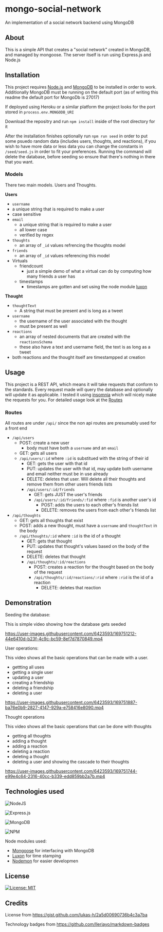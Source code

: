 # mongo-social-network
An implementation of a social network backend using MongoDB

## About

This is a simple API that creates a "social network" created in MongoDB, and 
managed by mongoose. The server itself is run using Express.js and Node.js

## Installation

This project requires [Node.js](https://nodejs.org/en/) and 
[MongoDB](https://www.mongodb.com/) to be installed in order to work.
Additionally MongoDB must be running on the default port (as of writing this 
readme the default port for MongoDb is 27017)

If deployed using Heroku or a similar platform the project looks for the port 
stored in `process.env.MONGODB_URI`

Download the repositry and run `npm install` inside of the root directory for it

After the installation finishes optionally run `npm run seed` in order to put 
some psuedo random data (includes users, thoughts, and reactions), if you wish 
to have more data or less data you can change the constants in `/seed/seed.js`
in order to fit your preferences. Running the command will delete the database,
before seeding so ensure that there's nothing in there that you want. 

### Models 

There two main models. Users and Thoughts. 

**Users**
 * `username`
  * a unique string that is required to make a user
  * case sensitive
* `email`
  * a unique string that is required to make a user
  * all lower case
  * verified by regex
* `thoughts`
  * an array of `_id` values refrencing the thoughts model
* `friends`
  * an array of `_id` values referencing this model
* Virtuals
  * friendcount
    * just a simple demo of what a virtual can do by computing how many friends 
    a user has
  * timestamps
    * timestamps are gotten and set using the node module 
    [luxon](https://moment.github.io/luxon/#/)

**Thought**

* `thoughtText` 
  * A string that must be present and is long as a tweet
* `username`
  * the username of the user associated with the thought
  * must be present as well
* `reactions`
  * an array of nested documents that are created with the `reactionsSchema`
  * these also have a text and username field, the text is as long as a tweet
* both reactions and the thought itself are timestampped at creation

## Usage
This project is a REST API, which means it will take requests that conform to 
the standards. Every request made will query the database and optionally will 
update it as applicable. I tested it using 
[insomnia](https://insomnia.rest/download) which will nicely make the requests 
for you. For detailed usage look at the [Routes](#routes)

### Routes
All routes are under `/api/` since the non api routes are presumably used for
a front end

* `/api/users`
  * POST: create a new user
    * body must have both a `username` and an `email`
  * GET: gets all users
  * `/api/users/:id` where `:id` is substitued with the string of their id
    * GET: gets the user with that id
    * PUT: updates the user with that id, may update both username and email
    neither must be in use already
    * DELETE: deletes that user. Will delete all their thoughts and remove them 
    from other users friends lists
    * `/api/users/:id/friends`
      * GET: gets JUST the user's friends
      * `/api/users/:id/friends/:fid` where `:fid` is another user's id
        * POST: adds the users to each other's friends list
        * DELETE: removes the users from each other's friends list
* `/api/thoughts`
  * GET: gets all thoughts that exist
  * POST: adds a new thought, must have a `username` and `thoughtText` in the 
  body
  * `/api/thoughts/:id` where `:id` is the id of a thought
    * GET: gets that thought
    * PUT: updates that thought's values based on the body of the request
    * DELETE: deletes that thought
    * `/api/thoughts/:id/reactions`
      * POST: creates a reaction for the thought based on the body of the 
      request
      * `/api/thoughts/:id/reactions/:rid` where `:rid` is the id of a reaction
        * DELETE: deletes that reaction

## Demonstration

Seeding the database:

This is simple video showing how the database gets seeded


https://user-images.githubusercontent.com/6423593/169751212-44e6410d-b23f-4c9c-bc59-8ef7d7870849.mp4


User operations:

This video shows all the basic operations that can be made with a user.
* gettting all uses
* getting a single user
* updating a user
* creating a friendship
* deleting a friendship
* deleting a user


https://user-images.githubusercontent.com/6423593/169751887-ba76e0b9-2827-4147-929a-e758416e8090.mp4


Thought operations

This video shows all the basic operations that can be done with thoughts
* getting all thoughts
* adding a thought
* adding a reaction
* deleting a reaction
* deleting a thought
* deleting a user and showing the cascade to their thoughts

https://user-images.githubusercontent.com/6423593/169751744-e99e4c64-2316-40cc-b339-edd859bb2a7b.mp4


## Technologies used

![NodeJS](https://img.shields.io/badge/node.js-6DA55F?style=for-the-badge&logo=node.js&logoColor=white)

![Express.js](https://img.shields.io/badge/express.js-%23404d59.svg?style=for-the-badge&logo=express&logoColor=%2361DAFB)

![MongoDB](https://img.shields.io/badge/MongoDB-%234ea94b.svg?style=for-the-badge&logo=mongodb&logoColor=white)

![NPM](https://img.shields.io/badge/NPM-%23000000.svg?style=for-the-badge&logo=npm&logoColor=white)

Node modules used:

* [Mongoose](https://mongoosejs.com/) for interfacing with MongoDB
* [Luxon](https://moment.github.io/luxon/#/) for time stamping
* [Nodemon](https://www.npmjs.com/package/nodemon) for easier developmen

## License

[![License: MIT](https://img.shields.io/badge/License-MIT-yellow.svg)](https://opensource.org/licenses/MIT)

## Credits

License from https://gist.github.com/lukas-h/2a5d00690736b4c3a7ba

Technology badges from https://github.com/Ileriayo/markdown-badges
